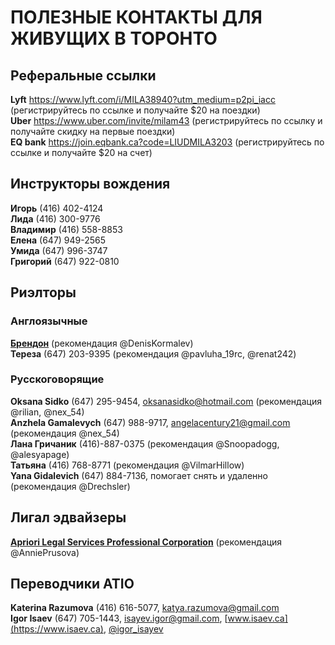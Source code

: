 
# __ПОЛЕЗНЫЕ КОНТАКТЫ ДЛЯ ЖИВУЩИХ В ТОРОНТО__

## __Реферальные ссылки__
__Lyft__ https://www.lyft.com/i/MILA38940?utm_medium=p2pi_iacc (регистрируйтесь по ссылке и получайте $20 на поездки)  
__Uber__ https://www.uber.com/invite/milam43 (регистрируйтесь по ссылку и получайте скидку на первые поездки)  
__EQ bank__ https://join.eqbank.ca?code=LIUDMILA3203 (регистрируйтесь по ссылке и получайте $20 на счет) 

## __Инструкторы вождения__  
__Игорь__ (416) 402-4124   
__Лида__ (416) 300-9776   
__Владимир__ (416) 558-8853   
__Елена__ (647) 949-2565  
__Умида__ (647) 996-3747   
__Григорий__ (647) 922-0810   

## __Риэлторы__   
### __Англоязычные__    
__[Брендон](facebook.com/GTAHomeGuy)__ (рекомендация @DenisKormalev)    
__Тереза__  (647) 203-9395 (рекомендация @pavluha_19rc, @renat242)    
### __Русскоговорящие__  
__Oksana Sidko__ (647) 295-9454, oksanasidko@hotmail.com (рекомендация @rilian, @nex_54)  
__Anzhela Gamalevych__ (647) 988-9717, angelacentury21@gmail.com (рекомендация @nex_54)  
__Лана Гричаник__ (416)-887-0375 (рекомендация @Snoopadogg, @alesyapage)  
__Татьяна__ (416) 768-8771 (рекомендация @VilmarHillow)  
__Yana Gidalevich__ (647) 884-7136, помогает снять и удаленно (рекомендация @Drechsler)   

## __Лигал эдвайзеры__  
__[Apriori Legal Services Professional Corporation](http://www.apriorilaw.ca/about-us-3)__ (рекомендация @AnniePrusova) 

## __Переводчики ATIO__   
__Katerina Razumova__ (416) 616-5077, katya.razumova@gmail.com  
__Igor Isaev__ (647) 705-1443, isayev.igor@gmail.com, [www.isaev.ca](https://www.isaev.ca), [@igor_isayev](https://t.me/igor_isayev)

